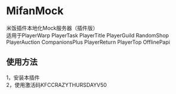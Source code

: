 # MifanMock
米饭插件本地化Mock服务器（插件版）  
适用于PlayerWarp PlayerTask PlayerTitle PlayerGuild RandomShop PlayerAuction CompanionsPlus PlayerReturn PlayerTop OfflinePapi  

## 使用方法
1，安装本插件  
2，使用激活码KFCCRAZYTHURSDAYV50  
